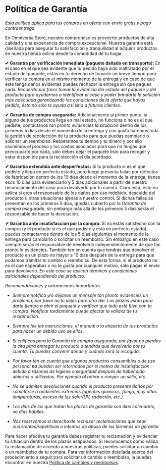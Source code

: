 # Política de Garantía
*Esta política aplica para tus compras en oferta con envío gratis y pago contraentrega.*

En Omniversa Store, nuestro compromiso es proveerte productos de alta calidad y una experiencia de compra excepcional. Nuestra garantía está diseñada para asegurar tu satisfacción y tranquilidad al adquirir productos en nuestra tienda online desde la comodidad de tu hogar.

**✔ Garantía por verificación inmediata (paquete dañado en transporte):** En el caso en el que sea evidente que tu pedido haya sido maltratado por el estado del paquete, estás en tu derecho de tomarte un breve tiempo para verificar tu compra en el mismo momento de la entrega y en caso de que éste tenga daños evidentes puedes rechazar la entrega sin que pagues nada. *Recuerda por favor tomar la evidencia del estado del paquete y del producto para ayudarnos a identificar el caso y poder brindarte la solución más adecuada garantizando las condiciones de la oferta que hayas pedido, ésto no sólo te ayuda a tí sino a futuros clientes.*

**✔ Garantía de compra asegurada:** Adicionalmente al primer punto, si alguno de tus productos llega en mal estado, no funciona o no es el que pediste, contáctanos *tan pronto evidencies la situación* dentro de los primeros 5 días desde el momento de la entrega y con gusto haremos toda la gestión de recolección de tu producto para que puedas cambiarlo o solicitar un reembolso. Respetamos tu tiempo y tu dinero y por ello asumimos el proceso y los costos asociados para que no tengas que preocuparte por nada, sólo debes dejar el paquete listo para recoger y estar disponible para la recolección el día acordado.

**✔ Garantía extendida ante desperfectos:** Si tu producto sí es el que pediste y llega en perfecto estado, pero luego presenta fallas por defectos de fabricación dentro de los 10 días desde el momento de la entrega, tienes esos 10 días para evidenciarlo y 5 días adicionales a partir de nuestro reconocimiento del caso para devolverlo por tu cuenta. Claro está, esto no aplica si eres el responsable de los daños por uso indebido, descuido del producto u otras situaciones ajenas a nuestro control. Si dichas fallas se presentan en los primeros 5 días, quedas cubierto por la *Garantía de compra asegurada*, sin embargo más allá de los primeros 5 días serás el responsable de hacer la devolución.

**✔ Garantía ante insatisfacción por la compra:** Si no estás satisfecho con la compra (y el producto sí es el que pediste y está en perfecto estado), puedes contactarnos dentro de los 5 días siguientes al momento de la entrega para cambiarlo o solicitar un reembolso. Sin embargo en este caso siempre serás el responsable de devolverlo independientemente de que tan pronto lo evidencies. También ten en cuenta que tendrás que devolver el producto en un plazo no mayor a 10 días después de la entrega para que podamos tramitar tu cambio o reembolso. De esta forma, si el producto no es el que esperabas o no te gusta por cualquier motivo, sólo pagas el envío para devolverlo. *En este caso se aplican términos y condiciones adicionales dependiendo del producto.*

*Recomendaciones y aclaraciones importantes*

- *Siempre notifica y/o déjanos un mensaje tan pronto evidencies un problema, por favor no lo dejes para otro día. Los plazos están para darte tiempo a abrir el paquete y verificar que todo esté bien con tu compra. Notificar tardíamente puede afectar la validez de tu reclamación.*

- *Siempre lee las instrucciones, el manual o la etiqueta de tus productos para hacer un debido uso de ellos.*

- *Si calificas para la Garantía de compra asegurada, por favor no pierdas la cita para entregar tu producto o tendrás que devolverlo por tu cuenta. Tu puedes convenir dónde y cuándo será la recogida.*

- *Por favor ten en cuenta que algunos productos consumibles o de uso personal **no** pueden ser retornados por el motivo de insatisfacción debido a razones de higiene o seguridad después de haber sido abiertos o utilizados. Por ejemplo al retirar o romper un sello, etc.*

- *No se admiten devoluciones cuando el producto presente daños por someterse a ambientes extremos (agentes químicos, fuego, muy altas temperaturas, exceso de luz solar/UV, radiación, etc.).*

- *Los días de los que tratan los plazos de garantía son días calendario, no días hábiles.*

- *Nos reservamos el derecho de rechazar reclamaciones que sean recurrentes/repetitivas o intentos de abuso de los términos de garantía.*

Para hacer efectiva tu garantía debes registrar tu reclamación y evidenciar tu situación dentro de los plazos estipulados. Si reconocemos como válida tu reclamación de acuerdo a nuestras políticas, puedes solicitar un cambio o un reembolso de tu compra. Para ver información detallada acerca del procedimiento a seguir para solicitar un cambio o reembolso, la puedes encontrar en nuestra [Política de cambios y reembolsos](https://omniversa.store/legal/returns-and-refunds).
